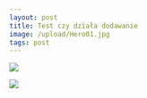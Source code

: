 ```yaml
---
layout: post
title: Test czy działa dodawanie
image: /upload/Hero01.jpg
tags: post
---
```

![](/upload/background.png)

![](/upload/Hero01.jpg)
